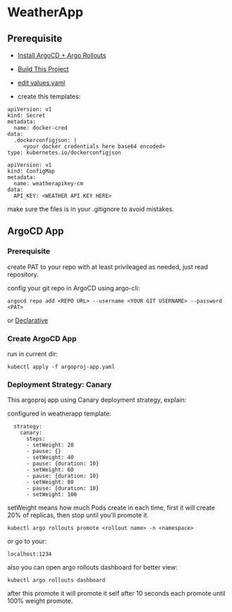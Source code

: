 # WeatherApp

## Prerequisite

* [Install ArgoCD + Argo Rollouts](https://github.com/ishimto/argocd/tree/main/argo-setup)

* [Build This Project](https://github.com/ishimto/weatherapp/tree/main/app_docker_nginx/app)

* [edit values.yaml](https://github.com/ishimto/argocd/tree/main/weatherapp/helm)

* create this templates:

```
apiVersion: v1
kind: Secret
metadata:
  name: docker-cred
data:
  .dockerconfigjson: |
     <your docker credentials here base64 encoded>
type: kubernetes.io/dockerconfigjson

```


```
apiVersion: v1
kind: ConfigMap
metadata:
  name: weatherapikey-cm
data:
  API_KEY: <WEATHER API KEY HERE>

```


make sure the files is in your .gitignore to avoid mistakes.


## ArgoCD App

### Prerequisite

create PAT to your repo with at least privileaged as needed, just read repository.

config your git repo in ArgoCD using argo-cli:

```
argocd repo add <REPO URL> --username <YOUR GIT USERNAME> --password <PAT>
```

or [Declarative](https://argo-cd.readthedocs.io/en/stable/operator-manual/declarative-setup/)


### Create ArgoCD App

run in current dir:

```
kubectl apply -f argoproj-app.yaml
```



### Deployment Strategy: Canary

This argoproj app using Canary deployment strategy, explain:

configured in weatherapp template:

```
  strategy:
    canary:
      steps:
      - setWeight: 20
      - pause: {}
      - setWeight: 40
      - pause: {duration: 10}
      - setWeight: 60
      - pause: {duration: 10}
      - setWeight: 80
      - pause: {duration: 10}
      - setWeight: 100
```

setWeight means how much Pods create in each time, first it will create 20% of replicas, then stop until you'll promote it.

```
kubectl argo rollouts promote <rollout name> -n <namespace>
```

or go to your:

```
localhost:1234
```

also you can open argo rollouts dashboard for better view:

```
kubectl argo rollouts dashboard
```


after this promote it will promote it self after 10 seconds each promote until 100% weight promote.
